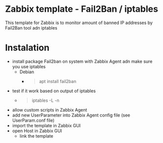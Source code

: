 # Zabbix template - Fail2Ban / iptables
This template for Zabbix is to monitor amount of banned IP addresses by Fail2Ban tool adn iptables
# Instalation
- install package Fail2ban on system with Zabbix Agent adn make sure you use iptables
  - Debian
    - > apt install fail2ban
- test if it work based on output of iptables
  - > iptables -L -n
- allow custom scripts in Zabbix Agent
- add new UserParameter into Zabbix Agent config file (see UserParam.conf file)
- import the template in Zabbix GUI
- open Host in Zabbix GUI
  - link the template
